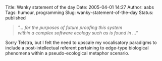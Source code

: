 Title: Wanky statement of the day
Date: 2005-04-01 14:27
Author: aabs
Tags: humour, programming
Slug: wanky-statement-of-the-day
Status: published

> *"... for the purposes of future proofing this system  
> within a complex software ecology such as is found in ..."*

Sorry Telstra, but I felt the need to upscale my vocalisatory paradigms to
include a post-intellectual referent pertaining to edge-type biological
phenomena within a pseudo-ecological metaphor scenario.
